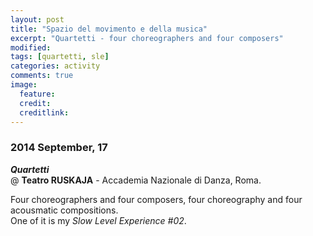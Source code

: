 ```yaml
---
layout: post
title: "Spazio del movimento e della musica"
excerpt: "Quartetti - four choreographers and four composers"
modified: 
tags: [quartetti, sle]
categories: activity
comments: true
image:
  feature: 
  credit: 
  creditlink: 
---
```


### 2014 September, 17

***Quartetti***    
@ **Teatro RUSKAJA** - Accademia Nazionale di Danza, Roma. 

Four choreographers and four composers, four choreography and four acousmatic compositions.     
One of it is my *Slow Level Experience #02*.